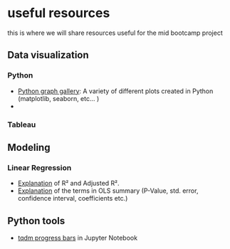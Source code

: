 # useful resources

this is where we will share resources useful for the mid bootcamp project

## Data visualization

### Python

* [Python graph gallery](https://python-graph-gallery.com/all-charts/): A variety of different plots created in Python (matplotlib, seaborn, etc... )
*

### Tableau

## Modeling
### Linear Regression

* [Explanation](https://blog.minitab.com/blog/adventures-in-statistics-2/multiple-regession-analysis-use-adjusted-r-squared-and-predicted-r-squared-to-include-the-correct-number-of-variables) of  R² and Adjusted R².
* [Explanation](https://datatofish.com/statsmodels-linear-regression/) of the terms in OLS summary (P-Value, std. error, confidence interval, coefficients etc.)


## Python tools

* [tqdm progress bars](https://towardsdatascience.com/progress-bars-in-python-4b44e8a4c482) in Jupyter Notebook
